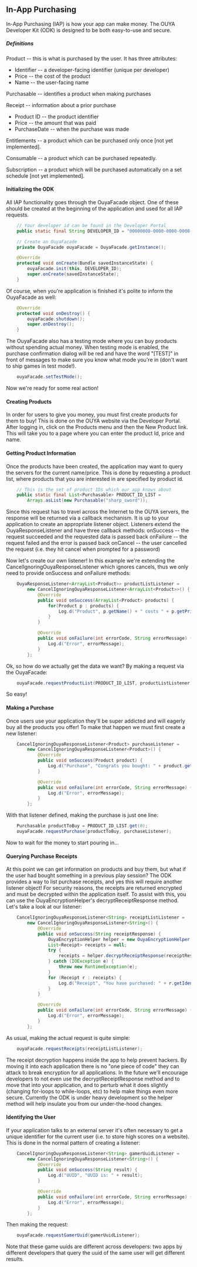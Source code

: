 ## In-App Purchasing

In-App Purchasing (IAP) is how your app can make money.  The OUYA Developer Kit (ODK) is designed to be both easy-to-use and secure.

##### Definitions

Product -- this is what is purchased by the user.  It has three attributes:
* Identifier -- a developer-facing identifier (unique per developer)
* Price -- the cost of the product
* Name -- the user-facing name

Purchasable -- identifies a product when making purchases

Receipt -- information about a prior purchase
* Product ID -- the product identifier
* Price -- the amount that was paid
* PurchaseDate -- when the purchase was made

Entitlements -- a product which can be purchased only once [not yet implemented].

Consumable -- a product which can be purchased repeatedly.

Subscription -- a product which will be purchased automatically on a set schedule [not yet implemented].

#### Initializing the ODK

All IAP functionality goes through the OuyaFacade object.  One of these should be created at the beginning of the application and used for all IAP requests.
```java
	// Your developer id can be found in the Developer Portal
	public static final String DEVELOPER_ID = "00000000-0000-0000-0000-000000000000";

	// Create an OuyaFacade
	private OuyaFacade ouyaFacade = OuyaFacade.getInstance();

	@Override
	protected void onCreate(Bundle savedInstanceState) {
		ouyaFacade.init(this, DEVELOPER_ID);
		super.onCreate(savedInstanceState);
	}
```
Of course, when you're application is finished it's polite to inform the OuyaFacade as well:
```java
	@Override
	protected void onDestroy() {
		ouyaFacade.shutdown();
		super.onDestroy();
	}
```
The OuyaFacade also has a testing mode where you can buy products without spending actual money.  When testing mode is enabled, the purchase confirmation dialog will be red and have the word "[TEST]" in front of messages to make sure you know what mode you're in (don't want to ship games in test mode!).
```java
	ouyaFacade.setTestMode();
```
Now we're ready for some real action! 

#### Creating Products

In order for users to give you money, you must first create products for them to buy!  This is done on the OUYA website via the Developer Portal.
After logging in, click on the Products menu and then the New Product link.  This will take you to a page where you can enter the product Id, price and name.

#### Getting Product Information

Once the products have been created, the application may want to query the servers for the current name/price.  This is done by requesting a product list, where products that you are interested in are specified by product id.
```java
	// This is the set of product IDs which our app knows about
	public static final List<Purchasable> PRODUCT_ID_LIST =
		Arrays.asList(new Purchasable("sharp_sword"));
```
Since this request has to travel across the Internet to the OUYA servers, the response will be returned via a callback mechanism.  It is up to your application to create an appropriate listener object.  Listeners extend the OuyaResponseListener and have three callback methods:
onSuccess	-- the request succeeded and the requested data is passed back
onFailure	-- the request failed and the error is passed back
onCancel	-- the user cancelled the request (i.e. they hit cancel when prompted for a password)

Now let's create our own listener!  In this example we're extending the CancelIgnoringOuyaResponseListener which ignores cancels, thus we only need to provide onSuccess and onFailure methods:
```java
	OuyaResponseListener<ArrayList<Product>> productListListener =
		new CancelIgnoringOuyaResponseListener<ArrayList<Product>>() {
			@Override
			public void onSuccess(ArrayList<Product> products) {
				for(Product p : products) {
					Log.d("Product", p.getName() + " costs " + p.getPriceInCents());
				}
			}

			@Override
			public void onFailure(int errorCode, String errorMessage) {
				Log.d("Error", errorMessage);
			}
		};
```
Ok, so how do we actually get the data we want?  By making a request via the OuyaFacade:
```java
	ouyaFacade.requestProductList(PRODUCT_ID_LIST, productListListener);
```
So easy!

#### Making a Purchase

Once users use your application they'll be super addicted and will eagerly buy all the products you offer!  To make that happen we must first create a new listener:
```java
	CancelIgnoringOuyaResponseListener<Product> purchaseListener =
		new CancelIgnoringOuyaResponseListener<Product>() {
			@Override
			public void onSuccess(Product product) {
				Log.d("Purchase", "Congrats you bought: " + product.getName());
			}

			@Override
			public void onFailure(int errorCode, String errorMessage) {
				Log.d("Error", errorMessage);
			}
		};
```
With that listener defined, making the purchase is just one line:
```java
	Purchasable productToBuy = PRODUCT_ID_LIST.get(0);
	ouyaFacade.requestPurchase(productToBuy, purchaseListener);
```
Now to wait for the money to start pouring in...

#### Querying Purchase Receipts

At this point we can get information on products and buy them, but what if the user had bought something in a previous play session?  The ODK provides a way to list purchase receipts, and yes this will require another listener object!
For security reasons, the receipts are returned encrypted and must be decrypted within the application itself.  To assist with this, you can use the OuyaEncryptionHelper's decryptReceiptResponse method.
Let's take a look at our listener:
```java
	CancelIgnoringOuyaResponseListener<String> receiptListListener =
		new CancelIgnoringOuyaResponseListener<String>() {
			@Override
			public void onSuccess(String receiptResponse) {
				OuyaEncryptionHelper helper = new OuyaEncryptionHelper();
				List<Receipt> receipts = null;
				try {
					receipts = helper.decryptReceiptResponse(receiptResponse);
				} catch (IOException e) {
					throw new RuntimeException(e);
				}
				for (Receipt r : receipts) {
					Log.d("Receipt", "You have purchased: " + r.getIdentifier())
				}
			}

			@Override
			public void onFailure(int errorCode, String errorMessage) {
				Log.d("Error", errorMessage);
			}
		};
```
As usual, making the actual request is quite simple:
```java
	ouyaFacade.requestReceipts(receiptListListener);
```
The receipt decryption happens inside the app to help prevent hackers.  By moving it into each application there is no "one piece of code" they can attack to break encryption for all applications.  In the future we'll encourage developers to not even use the decryptReceiptResponse method and to move that into your application, and to perturb what it does slightly (changing for-loops to while-loops, etc) to help make things even more secure.
Currently the ODK is under heavy development so the helper method will help insulate you from our under-the-hood changes.

#### Identifying the User

If your application talks to an external server it's often necessary to get a unique identifier for the current user (i.e. to store high scores on a website).  This is done in the normal pattern of creating a listener:
```java
	CancelIgnoringOuyaResponseListener<String> gamerUuidListener =
		new CancelIgnoringOuyaResponseListener<String>() {
			@Override
			public void onSuccess(String result) {
				Log.d("UUID", "UUID is: " + result);
			}

			@Override
			public void onFailure(int errorCode, String errorMessage) {
				Log.d("Error", errorMessage);
			}
		};
```
Then making the request:
```java
	ouyaFacade.requestGamerUuid(gamerUuidListener);
```
Note that these game uuids are different across developers: two apps by different developers that query the uuid of the same user will get different results.

